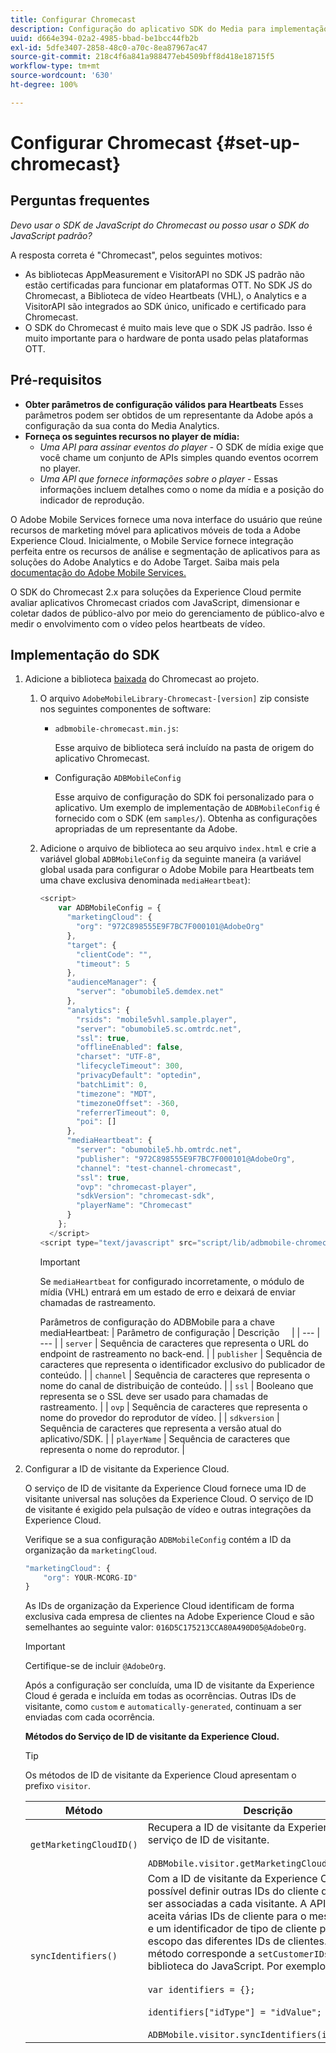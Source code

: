 ```yaml
---
title: Configurar Chromecast
description: Configuração do aplicativo SDK do Media para implementação no Chromecast.
uuid: d664e394-02a2-4985-bbad-be1bcc44fb2b
exl-id: 5dfe3407-2858-48c0-a70c-8ea87967ac47
source-git-commit: 218c4f6a841a988477eb4509bff8d418e18715f5
workflow-type: tm+mt
source-wordcount: '630'
ht-degree: 100%

---
```


# Configurar Chromecast {#set-up-chromecast}

## Perguntas frequentes

_Devo usar o SDK de JavaScript do Chromecast ou posso usar o SDK do JavaScript padrão?_

A resposta correta é &quot;Chromecast&quot;, pelos seguintes motivos:
* As bibliotecas AppMeasurement e VisitorAPI no SDK JS padrão não estão certificadas para funcionar em plataformas OTT. No SDK JS do Chromecast, a Biblioteca de vídeo Heartbeats (VHL), o Analytics e a VisitorAPI são integrados ao SDK único, unificado e certificado para Chromecast.
* O SDK do Chromecast é muito mais leve que o SDK JS padrão. Isso é muito importante para o hardware de ponta usado pelas plataformas OTT.

## Pré-requisitos

* **Obter parâmetros de configuração válidos para Heartbeats** Esses parâmetros podem ser obtidos de um representante da Adobe após a configuração da sua conta do Media Analytics.
* **Forneça os seguintes recursos no player de mídia:**
   * *Uma API para assinar eventos do player* - O SDK de mídia exige que você chame um conjunto de APIs simples quando eventos ocorrem no player.
   * *Uma API que fornece informações sobre o player* - Essas informações incluem detalhes como o nome da mídia e a posição do indicador de reprodução.

O Adobe Mobile Services fornece uma nova interface do usuário que reúne recursos de marketing móvel para aplicativos móveis de toda a Adobe Experience Cloud. Inicialmente, o Mobile Service fornece integração perfeita entre os recursos de análise e segmentação de aplicativos para as soluções do Adobe Analytics e do Adobe Target. Saiba mais pela [documentação do Adobe Mobile Services.](https://docs.adobe.com/content/help/pt-BR/mobile-services/using/home.html)

O SDK do Chromecast 2.x para soluções da Experience Cloud permite avaliar aplicativos Chromecast criados com JavaScript, dimensionar e coletar dados de público-alvo por meio do gerenciamento de público-alvo e medir o envolvimento com o vídeo pelos heartbeats de vídeo.

## Implementação do SDK

1. Adicione a biblioteca [baixada](/help/sdk-implement/download-sdks.md#download-2x-sdks) do Chromecast ao projeto.

   1. O arquivo `AdobeMobileLibrary-Chromecast-[version]` zip consiste nos seguintes componentes de software:

      * `adbmobile-chromecast.min.js`:

         Esse arquivo de biblioteca será incluído na pasta de origem do aplicativo Chromecast.

      * Configuração `ADBMobileConfig`

         Esse arquivo de configuração do SDK foi personalizado para o aplicativo. Um exemplo de implementação de `ADBMobileConfig` é fornecido com o SDK (em `samples/`). Obtenha as configurações apropriadas de um representante da Adobe.
   1. Adicione o arquivo de biblioteca ao seu arquivo `index.html` e crie a variável global `ADBMobileConfig` da seguinte maneira (a variável global usada para configurar o Adobe Mobile para Heartbeats tem uma chave exclusiva denominada `mediaHeartbeat`):

      ```js
      <script>
          var ADBMobileConfig = {
            "marketingCloud": {
              "org": "972C898555E9F7BC7F000101@AdobeOrg"
            },
            "target": {
              "clientCode": "",
              "timeout": 5
            },
            "audienceManager": {
              "server": "obumobile5.demdex.net"
            },
            "analytics": {
              "rsids": "mobile5vhl.sample.player",
              "server": "obumobile5.sc.omtrdc.net",
              "ssl": true,
              "offlineEnabled": false,
              "charset": "UTF-8",
              "lifecycleTimeout": 300,
              "privacyDefault": "optedin",
              "batchLimit": 0,
              "timezone": "MDT",
              "timezoneOffset": -360,
              "referrerTimeout": 0,
              "poi": []
            },
            "mediaHeartbeat": {
              "server": "obumobile5.hb.omtrdc.net",
              "publisher": "972C898555E9F7BC7F000101@AdobeOrg",
              "channel": "test-channel-chromecast",
              "ssl": true,
              "ovp": "chromecast-player",
              "sdkVersion": "chromecast-sdk",
              "playerName": "Chromecast"
            }
          };
        </script>
      <script type="text/javascript" src="script/lib/adbmobile-chromecast.min.js"></script>
      ```

      >[!IMPORTANT]
      >
      >Se `mediaHeartbeat` for configurado incorretamente, o módulo de mídia (VHL) entrará em um estado de erro e deixará de enviar chamadas de rastreamento.

      Parâmetros de configuração do ADBMobile para a chave mediaHeartbeat:
   | Parâmetro de configuração | Descrição     |
   | --- | --- |
   | `server` | Sequência de caracteres que representa o URL do endpoint de rastreamento no back-end. |
   | `publisher` | Sequência de caracteres que representa o identificador exclusivo do publicador de conteúdo. |
   | `channel` | Sequência de caracteres que representa o nome do canal de distribuição de conteúdo. |
   | `ssl` | Booleano que representa se o SSL deve ser usado para chamadas de rastreamento. |
   | `ovp` | Sequência de caracteres que representa o nome do provedor do reprodutor de vídeo. |
   | `sdkversion` | Sequência de caracteres que representa a versão atual do aplicativo/SDK. |
   | `playerName` | Sequência de caracteres que representa o nome do reprodutor. |


1. Configurar a ID de visitante da Experience Cloud.

   O serviço de ID de visitante da Experience Cloud fornece uma ID de visitante universal nas soluções da Experience Cloud. O serviço de ID de visitante é exigido pela pulsação de vídeo e outras integrações da Experience Cloud.

   Verifique se a sua configuração `ADBMobileConfig` contém a ID da organização da `marketingCloud`.

   ```js
   "marketingCloud": {
       "org": YOUR-MCORG-ID"
   }
   ```

   As IDs de organização da Experience Cloud identificam de forma exclusiva cada empresa de clientes na Adobe Experience Cloud e são semelhantes ao seguinte valor: `016D5C175213CCA80A490D05@AdobeOrg`.

   >[!IMPORTANT]
   >
   >Certifique-se de incluir `@AdobeOrg`.

   Após a configuração ser concluída, uma ID de visitante da Experience Cloud é gerada e incluída em todas as ocorrências. Outras IDs de visitante, como `custom` e `automatically-generated`, continuam a ser enviadas com cada ocorrência.

   **Métodos do Serviço de ID de visitante da Experience Cloud.**

   >[!TIP]
   >
   >Os métodos de ID de visitante da Experience Cloud apresentam o prefixo `visitor`.

   | Método | Descrição |
   | --- | --- |
   | `getMarketingCloudID()` | Recupera a ID de visitante da Experience Cloud do serviço de ID de visitante.  <br/><br/>`ADBMobile.visitor.getMarketingCloudID();` |
   | `syncIdentifiers()` | Com a ID de visitante da Experience Cloud, é possível definir outras IDs do cliente que podem ser associadas a cada visitante. A API de visitante aceita várias IDs de cliente para o mesmo visitante e um identificador de tipo de cliente para separar o escopo das diferentes IDs de clientes. Este método corresponde a `setCustomerIDs()` na biblioteca do JavaScript.  Por exemplo: <br/><br/>`var identifiers = {};` <br/><br/>`identifiers["idType"] = "idValue";` <br/><br/>`ADBMobile.visitor.syncIdentifiers(identifiers);` |



<!--   **Postbacks -** For more information about configuring postbacks, see [Configure Postbacks.](https://docs.adobe.com/content/help/en/mobile-services/using/manage-app-settings-ug/configuring-app/signals.html) -->
